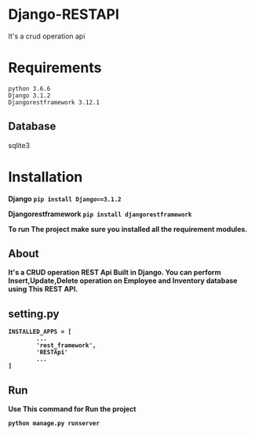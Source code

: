 # Django-RESTAPI
It's a crud operation api  

# Requirements 

```
python 3.6.6
Django 3.1.2
Djangorestframework 3.12.1
```

## Database

sqlite3

# Installation
<b>Django
```pip install Django==3.1.2```

<b>Djangorestframework
```pip install djangorestframework```
  
To run The project make sure you installed all the requirement modules.

## About
<b>It's a CRUD operation REST Api Built in Django.
	You can perform Insert,Update,Delete operation on Employee and Inventory database using This REST API. 

## setting.py
```
INSTALLED_APPS = [
		...
		'rest_framework',
		'RESTApi'
		...
]
```

## Run
Use This command for Run the project
```
python manage.py runserver

```
